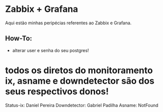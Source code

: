 # Zabbix + Grafana
Aqui estão minhas peripécias referentes ao Zabbix e Grafana.

## How-To:
  - alterar user e senha do seu postgres!

# todos os diretos do monitoramento ix, asname e downdetector são dos seus respectivos donos!
Status-ix: Daniel Pereira
Downdetector: Gabriel Padilha
Asname: NotFound


<!-- * TODO -->
<!-- ! INSTALAR VERSÃO ZABBIX 6.4 -->